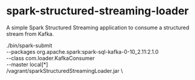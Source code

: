 # spark-structured-streaming-loader
A simple Spark Structured Streaming application to consume a structured stream from Kafka.

  ./bin/spark-submit \
  --packages org.apache.spark:spark-sql-kafka-0-10_2.11:2.1.0 \
  --class com.loader.KafkaConsumer \
  --master local[*] \
   /vagrant/sparkStructuredStreamingLoader.jar \

